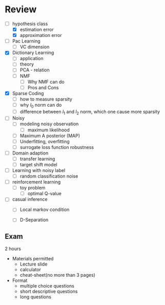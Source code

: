 # Review

- [ ] hypothesis class
  - [x] estimation error 
  - [x] approximation error

- [ ] Pac Learning
  - [ ] VC dimension

- [x] Dictionary Learning
  - [ ] application
  - [ ] theory
  - [ ] PCA - relation
  - [ ] NMF
    - [ ] Why NMF can do
    - [ ] Pros and Cons
- [x] Sparse Coding
  - [ ] how to measure sparsity
  - [ ] why $l_0$ norm can do
  - [ ] difference between $l_1$ and $l_2$ norm, which one cause more sparsity
- [ ] Noisy
  - [ ] modeling noisy observation
    - [ ] maximum likelihood
  - [ ] Maximum A posterior (MAP)
  - [ ] Underfitting, overfitting
  - [ ] surrogate loss function robustness
- [ ] Domain adaption
  - [ ] transfer learning
  - [ ] target shift model
- [ ] Learning with noisy label
  - [ ] random classification noise
- [ ] reinforcement learning
  - [ ] toy problem
    - [ ] optimal Q-value
- [ ] casual inference
  - [ ] Local markov condition
  - [ ] D-Separation


## Exam

2 hours

- Materials permitted
  - Lecture slide
  - calculator
  - cheat-sheet(no more than 3 pages)
- Format
  - multiple choice questions
  - short descriptive questions
  - long questions

